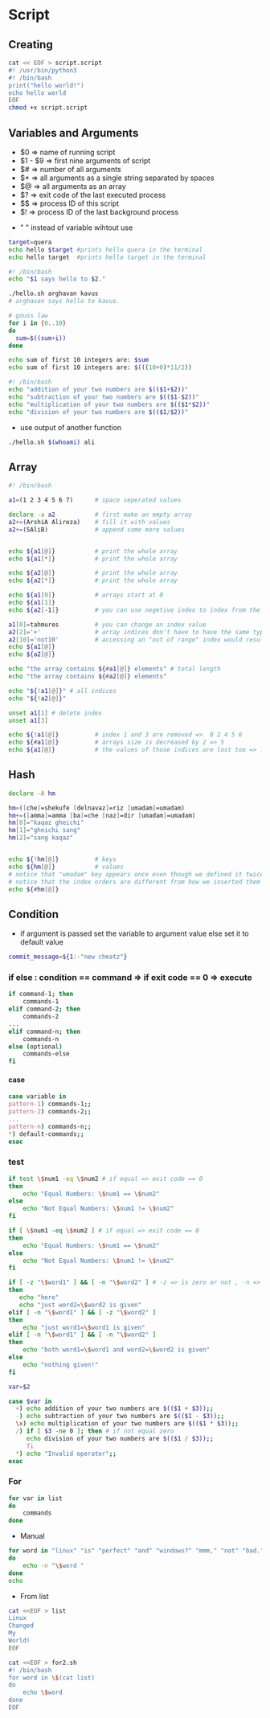 # Script

## Creating
```bash
cat << EOF > script.script
#! /usr/bin/python3
#! /bin/bash
print("hello world!")
echo hello world
EOF
chmod +x script.script
```

## Variables and Arguments

* $0 => name of running script
* $1 - $9 => first nine arguments of script
* $# => number of all arguments
* $* => all arguments as a single string separated by spaces
* $@ => all arguments as an array
* $? => exit code of the last executed process
* $$ => process ID of this script
* $! => process ID of the last background process

- " " instead of variable wihtout use 

```bash
target=quera
echo hello $target #prints hello quera in the terminal
echo hello target  #prints hello target in the terminal
```
```bash
#! /bin/bash
echo "$1 says hello to $2."
```

```bash
./hello.sh arghavan kavus 
# arghavan says hello to kavus.
```

```bash
# gouss law
for i in {0..10}
do
  sum=$((sum+i))
done

echo sum of first 10 integers are: $sum
echo sum of first 10 integers are: $(((10+0)*11/2))
```

```bash
#! /bin/bash
echo "addition of your two numbers are $(($1+$2))"
echo "subtraction of your two numbers are $(($1-$2))"
echo "multiplication of your two numbers are $(($1*$2))"
echo "division of your two numbers are $(($1/$2))"
```
- use output of another function
```bash
./hello.sh $(whoami) ali
```

## Array

```bash
#! /bin/bash

a1=(1 2 3 4 5 6 7)      # space seperated values

declare -a a2           # first make an empty array
a2+=(ArshiA Alireza)    # fill it with values
a2+=(SAliB)             # append some more values


echo ${a1[@]}           # print the whole array
echo ${a1[*]}           # print the whole array

echo ${a2[@]}           # print the whole array
echo ${a2[*]}           # print the whole array

echo ${a1[0]}           # arrays start at 0
echo ${a1[1]}
echo ${a2[-1]}          # you can use negetive index to index from the end

a1[0]=tahmures          # you can change an index value
a2[2]='+'               # array indices don't have to have the same type
a2[10]='not10'          # accessing an "out of range" index would result in an append!
echo ${a1[@]}
echo ${a2[@]}

echo "the array contains ${#a1[@]} elements" # total length
echo "the array contains ${#a2[@]} elements"

echo "${!a1[@]}" # all indices
echo "${!a2[@]}"

unset a1[1] # delete index
unset a1[3]

echo ${!a1[@]}          # index 1 and 3 are removed =>  0 2 4 5 6
echo ${#a1[@]}          # arrays size is decreased by 2 => 5
echo ${a1[@]}           # the values of those indices are lost too => 1 3 5 6 7
```

## Hash

```bash
declare -A hm

hm=([che]=shekufe [delnavaz]=riz [umadam]=umadam)
hm+=([amma]=amma [ba]=che [naz]=dir [umadam]=umadam)
hm[0]="kaqaz gheichi"
hm[1]="gheichi sang"
hm[2]="sang kaqaz"


echo ${!hm[@]}          # keys
echo ${hm[@]}           # values
# notice that "umadam" key appears once even though we defined it twice
# notice that the index orders are different from how we inserted them
echo ${#hm[@]} 
```

## Condition
- if argument is passed set the variable to argument value else set it to default value

```bash
commit_message=${1:-"new cheatz"}
```
### if else : condition == command => if exit code == 0 => execute
```bash
if command-1; then
    commands-1
elif command-2; then
    commands-2
...
elif command-n; then
    commands-n
else (optional)
    commands-else
fi            
```
#### case
```bash
case variable in
pattern-1) commands-1;;
pattern-2) commands-2;;
...
pattern-n) commands-n;;
*) default-commands;;
esac
```

### test
```bash
if test \$num1 -eq \$num2 # if equal => exit code == 0
then
    echo "Equal Numbers: \$num1 == \$num2"
else
    echo "Not Equal Numbers: \$num1 != \$num2"
fi 
```
```bash
if [ \$num1 -eq \$num2 ] # if equal => exit code == 0
then
    echo "Equal Numbers: \$num1 == \$num2"
else
    echo "Not Equal Numbers: \$num1 != \$num2"
fi 
```

```bash
if [ -z "\$word1" ] && [ -n "\$word2" ] # -z => is zero or not , -n => is bigger than zero 
then
   echo "here"
   echo "just word2=\$word2 is given"
elif [ -n "\$word1" ] && [ -z "\$word2" ]
then
    echo "just word1=\$word1 is given"
elif [ -n "\$word1" ] && [ -n "\$word2" ]
then
    echo "both word1=\$word1 and word2=\$word2 is given"
else
    echo "nothing given!"
fi
```

```bash
var=$2

case $var in
  +) echo addition of your two numbers are $(($1 + $3));;
  -) echo subtraction of your two numbers are $(($1 - $3));;
  \x) echo multiplication of your two numbers are $(($1 * $3));;
  /) if [ $3 -ne 0 ]; then # if not equal zero
     echo division of your two numbers are $(($1 / $3));;
     fi
  *) echo "Invalid operator";;
esac
```

### For
```bash
for var in list
do
    commands
done
```
- Manual
```bash
for word in "linux" "is" "perfect" "and" "windows?" "mmm," "not" "bad."
do
    echo -n "\$word "
done
echo
```

- From list
```bash
cat <<EOF > list
Linux
Changed
My
World!
EOF

cat <<EOF > for2.sh
#! /bin/bash
for word in \$(cat list)
do
    echo \$word
done
EOF
```